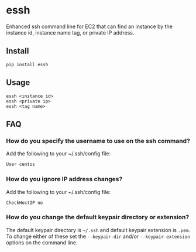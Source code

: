 # essh
Enhanced ssh command line for EC2 that can find an instance by the instance id, instance name tag, or private IP address. 

## Install
```
pip install essh
```

## Usage
```
essh <instance id>
essh <private ip>
essh <tag name>
```

## FAQ
### How do you specify the username to use on the ssh command?
Add the following to your ~/.ssh/config file:
```
User centos
```
### How do you ignore IP address changes?
Add the following to your ~/.ssh/config file:
```
CheckHostIP no
```
### How do you change the default keypair directory or extension?
The default keypair directory is `~/.ssh` and default keypair extension is `.pem`. To change either of these set the `--keypair-dir` and/or `--keypair-extension` options on the command line.
